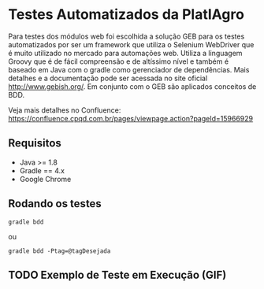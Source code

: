 # Testes Automatizados da PlatIAgro

Para testes dos módulos web foi escolhida a solução GEB para os testes automatizados por ser um framework que utiliza o Selenium WebDriver que é muito utilizado no mercado para automações web. Utiliza a linguagem Groovy que é de fácil compreensão e de altíssimo nível e também é baseado em Java com o gradle como gerenciador de dependências. Mais detalhes e a documentação pode ser acessada no site oficial http://www.gebish.org/. Em conjunto com o GEB são aplicados conceitos de BDD.

Veja mais detalhes no Confluence: https://confluence.cpqd.com.br/pages/viewpage.action?pageId=15966929

## Requisitos

- Java >= 1.8
- Gradle == 4.x
- Google Chrome

## Rodando os testes

```
gradle bdd
```

ou

```
gradle bdd -Ptag=@tagDesejada
```

## TODO Exemplo de Teste em Execução (GIF)
